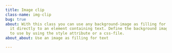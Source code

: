 ```yaml
---
title: Image clip
class-name: img-clip
bug: true
about: With this class you can use any background-image as filling for text. Apply
  it directly to an element containing text. Define the background image you want
  to use by using the style attribute or a css-file.
about_about: Use an image as filling for text

---
```

